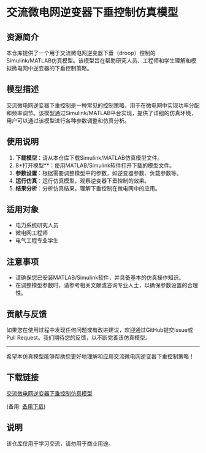 # 交流微电网逆变器下垂控制仿真模型

## 资源简介

本仓库提供了一个用于交流微电网逆变器下垂（droop）控制的Simulink/MATLAB仿真模型。该模型旨在帮助研究人员、工程师和学生理解和模拟微电网中逆变器的下垂控制策略。

## 模型描述

交流微电网逆变器下垂控制是一种常见的控制策略，用于在微电网中实现功率分配和频率调节。该模型通过Simulink/MATLAB平台实现，提供了详细的仿真环境，用户可以通过该模型进行各种参数调整和仿真分析。

## 使用说明

1. **下载模型**：请从本仓库下载Simulink/MATLAB仿真模型文件。
2. 8*打开模型**：使用MATLAB/Simulink软件打开下载的模型文件。
3. **参数设置**：根据需要调整模型中的参数，如逆变器参数、负载参数等。
4. **运行仿真**：运行仿真模型，观察逆变器下垂控制的效果。
5. **结果分析**：分析仿真结果，理解下垂控制在微电网中的应用。

## 适用对象

- 电力系统研究人员
- 微电网工程师
- 电气工程专业学生

## 注意事项

- 请确保您已安装MATLAB/Simulink软件，并具备基本的仿真操作知识。
- 在调整模型参数时，请参考相关文献或咨询专业人士，以确保参数设置的合理性。

## 贡献与反馈

如果您在使用过程中发现任何问题或有改进建议，欢迎通过GitHub提交Issue或Pull Request。我们期待您的反馈，以不断完善该仿真模型。

---

希望本仿真模型能够帮助您更好地理解和应用交流微电网逆变器下垂控制策略！

## 下载链接
[交流微电网逆变器下垂控制仿真模型](https://pan.quark.cn/s/bb0df4aafc0c) 

(备用: [备用下载](https://pan.baidu.com/s/19To2qYiMuMGVleKYTQKiJA?pwd=1234))

## 说明

该仓库仅用于学习交流，请勿用于商业用途。
